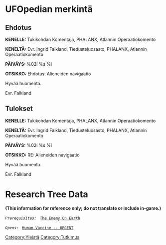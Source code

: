# UFOpedian merkintä

## Ehdotus

**KENELLE:** Tukikohdan Komentaja, PHALANX, Atlannin Operaatiokomento

**KENELTÄ:** Evr. Ingrid Falkland, Tiedusteluosasto, PHALANX, Atlannin
Operaatiokomento

**PÄIVÄYS:** %02i %s %i

**OTSIKKO:** Ehdotus: Alieneiden navigaatio

Hyvää huomenta.

Evr. Falkland

## Tulokset

**KENELLE:** Tukikohdan Komentaja, PHALANX, Atlannin Operaatiokomento

**KENELTÄ:** Evr. Ingrid Falkland, Tiedusteluosasto, PHALANX, Atlannin
Operaatiokomento

**PÄIVÄYS:** %02i %s %i

**OTSIKKO:** RE: Alieneiden navigaatio

Hyvää huomenta.

Evr. Falkland

# Research Tree Data

**(This information for reference only; do not translate or include
in-game.)**

*`Prerequisites:`*
` `[`The Enemy On Earth`](Aliens/The_Enemy_On_Earth "wikilink")

*`Opens:`*
` `[`Human Vaccine -- URGENT`](Research/Human_Vaccine_--_URGENT "wikilink")
` `

[Category:Yleistä](Category:Yleistä "wikilink")
[Category:Tutkimus](Category:Tutkimus "wikilink")